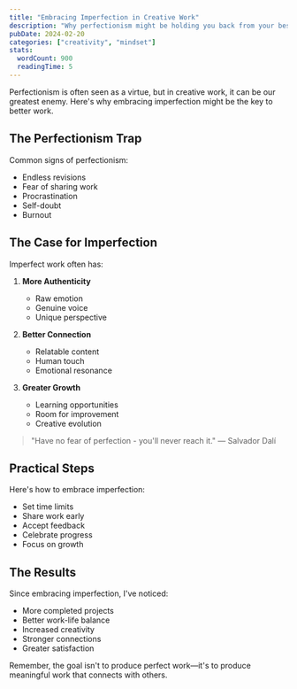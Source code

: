```yaml
---
title: "Embracing Imperfection in Creative Work"
description: "Why perfectionism might be holding you back from your best work"
pubDate: 2024-02-20
categories: ["creativity", "mindset"]
stats:
  wordCount: 900
  readingTime: 5
---
```


Perfectionism is often seen as a virtue, but in creative work, it can be our greatest enemy. Here's why embracing imperfection might be the key to better work.

## The Perfectionism Trap

Common signs of perfectionism:

- Endless revisions
- Fear of sharing work
- Procrastination
- Self-doubt
- Burnout

## The Case for Imperfection

Imperfect work often has:

1. **More Authenticity**
   - Raw emotion
   - Genuine voice
   - Unique perspective

2. **Better Connection**
   - Relatable content
   - Human touch
   - Emotional resonance

3. **Greater Growth**
   - Learning opportunities
   - Room for improvement
   - Creative evolution

> "Have no fear of perfection - you'll never reach it." — Salvador Dalí

## Practical Steps

Here's how to embrace imperfection:

- Set time limits
- Share work early
- Accept feedback
- Celebrate progress
- Focus on growth

## The Results

Since embracing imperfection, I've noticed:

- More completed projects
- Better work-life balance
- Increased creativity
- Stronger connections
- Greater satisfaction

Remember, the goal isn't to produce perfect work—it's to produce meaningful work that connects with others. 